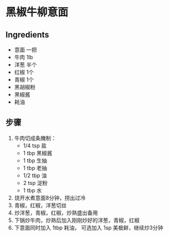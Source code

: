 # 黑椒牛柳意面
## Ingredients
- 意面 一把
- 牛肉 1lb
- 洋葱 半个
- 红椒 1个
- 青椒 1个
- 黑胡椒粉
- 黑椒酱
- 耗油

## 步骤
1. 牛肉切成条腌制：
   - 1/4 tsp 盐
   - 1 tbp 黑椒酱
   - 1 tbp 生抽
   - 1 tbp 老抽
   - 1/2 tbp 油
   - 2 tsp 淀粉
   - 1 tbp 水
2. 烧开水煮意面8分钟，捞出过冷
3. 青椒，红椒，洋葱切丝
4. 炒洋葱，青椒，红椒，炒熟盛出备用
5. 下锅炒牛肉，炒熟后加入刚刚炒好的洋葱，青椒，红椒
6. 下意面同时加入 1tbp 耗油， 可选加入 1sp 美极鲜，继续炒3分钟
